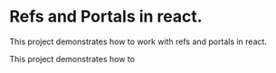 # Refs and Portals in react.

This project demonstrates how to work with refs and portals in react.

This project demonstrates how to 